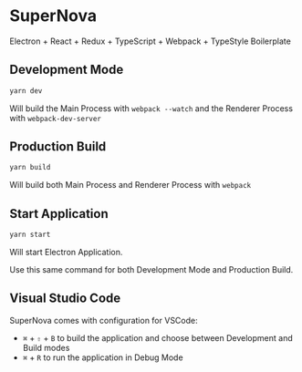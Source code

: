 SuperNova
=========

Electron + React + Redux + TypeScript + Webpack + TypeStyle Boilerplate

Development Mode
----------------

```sh
yarn dev
```

Will build the Main Process with `webpack --watch` and the Renderer Process with `webpack-dev-server`


Production Build
----------------

```sh
yarn build
```

Will build both Main Process and Renderer Process with `webpack`


Start Application
-----------------

```sh
yarn start
```

Will start Electron Application.

Use this same command for both Development Mode and Production Build.


Visual Studio Code
------------------

SuperNova comes with configuration for VSCode:

- `⌘` + `⇧` + `B` to build the application and choose between Development and Build modes
- `⌘` + `R` to run the application in Debug Mode
